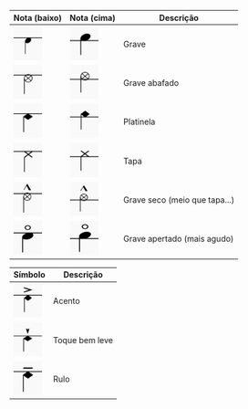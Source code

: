 | Nota (baixo)                                                                      | Nota (cima)                                                                      | Descrição                     |
| --------------------------------------------------------------------------------- | -------------------------------------------------------------------------------- | ----------------------------- |
| <img src="./images/glossary/grave_baixo.png" width="50px" height="60" />          | <img src="./images/glossary/grave_cima.png" width="50px" height="60" />          | Grave                         |
| <img src="./images/glossary/grave_abafado_baixo.png" width="50px" height="60" />  | <img src="./images/glossary/grave_abafado_cima.png" width="50px" height="60" />  | Grave abafado                 |
| <img src="./images/glossary/platinela_baixo.png" width="50px" height="60" />      | <img src="./images/glossary/platinela_cima.png" width="50px" height="60" />      | Platinela                     |
| <img src="./images/glossary/tapa_baixo.png" width="50px" height="60" />           | <img src="./images/glossary/tapa_cima.png" width="50px" height="60" />           | Tapa                          |
| <img src="./images/glossary/grave_seco_baixo.png" width="50px" height="60" />     | <img src="./images/glossary/grave_seco_cima.png" width="50px" height="60" />     | Grave seco (meio que tapa...) |
| <img src="./images/glossary/grave_apertado_baixo.png" width="50px" height="60" /> | <img src="./images/glossary/grave_apertado_cima.png" width="50px" height="60" /> | Grave apertado (mais agudo)   |


| Símbolo                                                                     | Descrição      |
| --------------------------------------------------------------------------- | -------------- |
| <img src="./images/glossary/acento.png" width="50px" height="60" />         | Acento         |
| <img src="./images/glossary/toque_bem_leve.png" width="50px" height="60" /> | Toque bem leve |
| <img src="./images/glossary/rulo.png" width="50px" height="60" />           | Rulo           |